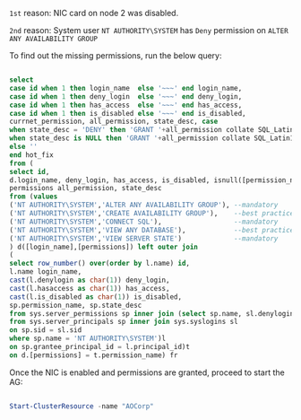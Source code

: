 `1st` reason: NIC card on node 2 was disabled.

`2nd` reason: System user `NT AUTHORITY\SYSTEM` has `Deny` permission on `ALTER ANY AVAILABILITY GROUP`

To find out the missing permissions, run the below query:

```sql

select 
case id when 1 then login_name  else '~~~' end login_name,
case id when 1 then deny_login  else '~~~' end deny_login,
case id when 1 then has_access  else '~~~' end has_access,
case id when 1 then is_disabled else '~~~' end is_disabled,
currnet_permission, all_permission, state_desc, case  
when state_desc = 'DENY' then 'GRANT '+all_permission collate SQL_Latin1_General_CP1_CI_AS+' TO ['+login_name+']' 
when state_desc is NULL then 'GRANT '+all_permission collate SQL_Latin1_General_CP1_CI_AS+' TO ['+login_name+']' 
else ''
end hot_fix
from (
select id,
d.login_name, deny_login, has_access, is_disabled, isnull([permission_name],'NA') currnet_permission,
permissions all_permission, state_desc
from (values 
('NT AUTHORITY\SYSTEM','ALTER ANY AVAILABILITY GROUP'), --mandatory
('NT AUTHORITY\SYSTEM','CREATE AVAILABILITY GROUP'),    --best practice
('NT AUTHORITY\SYSTEM','CONNECT SQL'),                  --mandatory
('NT AUTHORITY\SYSTEM','VIEW ANY DATABASE'),            --best practice
('NT AUTHORITY\SYSTEM','VIEW SERVER STATE')             --mandatory
) d([login_name],[permissions]) left outer join
(
select row_number() over(order by l.name) id,
l.name login_name,
cast(l.denylogin as char(1)) deny_login,
cast(l.hasaccess as char(1)) has_access,
cast(l.is_disabled as char(1)) is_disabled,
sp.permission_name, sp.state_desc
from sys.server_permissions sp inner join (select sp.name, sl.denylogin, sl.hasaccess, sp.principal_id, sp.is_disabled
from sys.server_principals sp inner join sys.syslogins sl
on sp.sid = sl.sid
where sp.name = 'NT AUTHORITY\SYSTEM')l
on sp.grantee_principal_id = l.principal_id)t
on d.[permissions] = t.permission_name) fr
```

Once the NIC is enabled and permissions are granted, proceed to start the AG:

```PowerShell

Start-ClusterResource -name "AOCorp"

```
